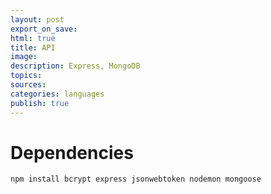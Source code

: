 ```yaml
---
layout: post
export_on_save:
html: true
title: API
image:
description: Express, MongoDB
topics:
sources:
categories: languages
publish: true
---
```


# Dependencies

```js
npm install bcrypt express jsonwebtoken nodemon mongoose
```
